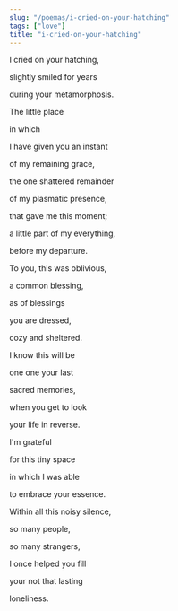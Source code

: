 ```yaml
---
slug: "/poemas/i-cried-on-your-hatching"
tags: ["love"]
title: "i-cried-on-your-hatching"
---
```

I cried on your hatching,

slightly smiled for years

during your metamorphosis.

 

The little place

in which

I have given you an instant

of my remaining grace,

the one shattered remainder

of my plasmatic presence,

that gave me this moment;

a little part of my everything,

before my departure.

 

To you, this was oblivious,

a common blessing,

as of blessings

you are dressed,

cozy and sheltered.

 

I know this will be

one one your last

sacred memories,

when you get to look

your life in reverse.

 

I'm grateful

for this tiny space

in which I was able

to embrace your essence.

 

Within all this noisy silence,

so many people,

so many strangers,

I once helped you fill

your not that lasting

loneliness.